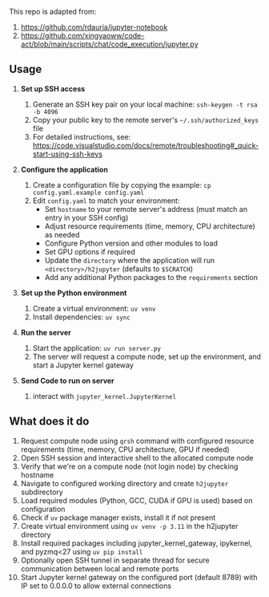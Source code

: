 
This repo is adapted from:
1. https://github.com/rdauria/jupyter-notebook
2. https://github.com/xingyaoww/code-act/blob/main/scripts/chat/code_execution/jupyter.py


## Usage

1. **Set up SSH access**
   1. Generate an SSH key pair on your local machine: `ssh-keygen -t rsa -b 4096`
   2. Copy your public key to the remote server's `~/.ssh/authorized_keys` file
   3. For detailed instructions, see: https://code.visualstudio.com/docs/remote/troubleshooting#_quick-start-using-ssh-keys

2. **Configure the application**
   1. Create a configuration file by copying the example: `cp config.yaml.example config.yaml`
   2. Edit `config.yaml` to match your environment:
      - Set `hostname` to your remote server's address (must match an entry in your SSH config)
      - Adjust resource requirements (time, memory, CPU architecture) as needed
      - Configure Python version and other modules to load
      - Set GPU options if required
      - Update the `directory` where the application will run `<directory>/h2jupyter` (defaults to `$SCRATCH`)
      - Add any additional Python packages to the `requirements` section

3. **Set up the Python environment**
   1. Create a virtual environment: `uv venv`
   2. Install dependencies: `uv sync`

4. **Run the server**
   1. Start the application: `uv run server.py`
   2. The server will request a compute node, set up the environment, and start a Jupyter kernel gateway

5. **Send Code to run on server**
   1. interact with `jupyter_kernel.JupyterKernel`

## What does it do

1. Request compute node using `qrsh` command with configured resource requirements (time, memory, CPU architecture, GPU if needed)
2. Open SSH session and interactive shell to the allocated compute node
3. Verify that we're on a compute node (not login node) by checking hostname
4. Navigate to configured working directory and create `h2jupyter` subdirectory
5. Load required modules (Python, GCC, CUDA if GPU is used) based on configuration
6. Check if `uv` package manager exists, install it if not present
7. Create virtual environment using `uv venv -p 3.11` in the h2jupyter directory
8. Install required packages including jupyter_kernel_gateway, ipykernel, and pyzmq<27 using `uv pip install`
9. Optionally open SSH tunnel in separate thread for secure communication between local and remote ports
10. Start Jupyter kernel gateway on the configured port (default 8789) with IP set to 0.0.0.0 to allow external connections